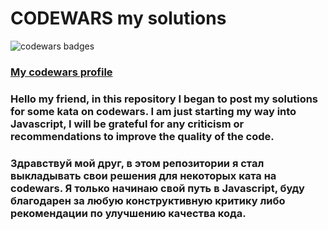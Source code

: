 # CODEWARS my solutions

![codewars badges](https://www.codewars.com/users/A_Streltsov/badges/large)

### [My codewars profile](https://www.codewars.com/users/A_Streltsov)

### Hello my friend, in this repository I began to post my solutions for some kata on codewars. I am just starting my way into Javascript, I will be grateful for any criticism or recommendations to improve the quality of the code.

### Здравствуй мой друг, в этом репозитории я стал выкладывать свои решения для некоторых ката на codewars. Я только начинаю свой путь в Javascript, буду благодарен за любую конструктивную критику либо рекомендации по улучшению качества кода.
